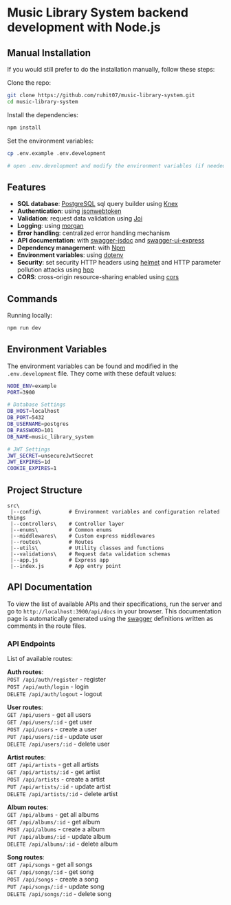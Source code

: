 # Music Library System backend development with Node.js

## Manual Installation

If you would still prefer to do the installation manually, follow these steps:

Clone the repo:

```bash
git clone https://github.com/ruhit07/music-library-system.git
cd music-library-system
```

Install the dependencies:

```bash
npm install
```

Set the environment variables:

```bash
cp .env.example .env.development

# open .env.development and modify the environment variables (if needed)
```

## Features

- **SQL database**: [PostgreSQL](https://www.postgresql.org) sql query builder using [Knex](https://knexjs.org)
- **Authentication**: using [jsonwebtoken](https://jwt.io)
- **Validation**: request data validation using [Joi](https://github.com/hapijs/joi)
- **Logging**: using [morgan](https://github.com/expressjs/morgan)
- **Error handling**: centralized error handling mechanism
- **API documentation**: with [swagger-jsdoc](https://github.com/Surnet/swagger-jsdoc) and [swagger-ui-express](https://github.com/scottie1984/swagger-ui-express)
- **Dependency management**: with [Npm](https://docs.npmjs.com)
- **Environment variables**: using [dotenv](https://github.com/motdotla/dotenv)
- **Security**: set security HTTP headers using [helmet](https://helmetjs.github.io) and HTTP parameter pollution attacks using [hpp](https://github.com/analog-nico/hpp)
- **CORS**: cross-origin resource-sharing enabled using [cors](https://github.com/expressjs/cors)

## Commands

Running locally:

```bash
npm run dev
```

## Environment Variables

The environment variables can be found and modified in the `.env.development` file. They come with these default values:

```bash
NODE_ENV=example
PORT=3900

# Database Settings
DB_HOST=localhost
DB_PORT=5432
DB_USERNAME=postgres
DB_PASSWORD=101
DB_NAME=music_library_system

# JWT Settings
JWT_SECRET=unsecureJwtSecret
JWT_EXPIRES=1d
COOKIE_EXPIRES=1
```

## Project Structure
```
src\
 |--config\         # Environment variables and configuration related things
 |--controllers\    # Controller layer
 |--enums\          # Common enums
 |--middlewares\    # Custom express middlewares
 |--routes\         # Routes
 |--utils\          # Utility classes and functions
 |--validations\    # Request data validation schemas
 |--app.js          # Express app
 |--index.js        # App entry point
```

## API Documentation

To view the list of available APIs and their specifications, run the server and go to `http://localhost:3900/api/docs` in your browser. This documentation page is automatically generated using the [swagger](https://swagger.io/) definitions written as comments in the route files.

### API Endpoints

List of available routes:

**Auth routes**:\
`POST /api/auth/register` - register\
`POST /api/auth/login` - login\
`DELETE /api/auth/logout` - logout

**User routes**:\
`GET /api/users` - get all users\
`GET /api/users/:id` - get user\
`POST /api/users` - create a user\
`PUT /api/users/:id` - update user\
`DELETE /api/users/:id` - delete user

**Artist routes**:\
`GET /api/artists` - get all artists\
`GET /api/artists/:id` - get artist\
`POST /api/artists` - create a artist\
`PUT /api/artists/:id` - update artist\
`DELETE /api/artists/:id` - delete artist

**Album routes**:\
`GET /api/albums` - get all albums\
`GET /api/albums/:id` - get album\
`POST /api/albums` - create a album\
`PUT /api/albums/:id` - update album\
`DELETE /api/albums/:id` - delete album

**Song routes**:\
`GET /api/songs` - get all songs\
`GET /api/songs/:id` - get song\
`POST /api/songs` - create a song\
`PUT /api/songs/:id` - update song\
`DELETE /api/songs/:id` - delete song
